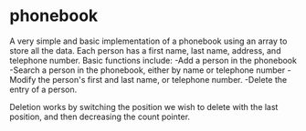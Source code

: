 # phonebook
A very simple and basic implementation of a phonebook using an array to store all the data.
Each person has a first name, last name, address, and telephone number.
Basic functions include:
-Add a person in the phonebook
-Search a person in the phonebook, either by name or telephone number
-Modify the person's first and last name, or telephone number.
-Delete the entry of a person.

Deletion works by switching the position we wish to delete with the last position, and then decreasing the count pointer. 
